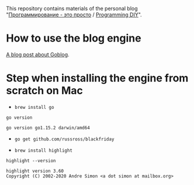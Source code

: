This repository contains materials of the personal blog "[Программирование - это просто][] / [Programming DIY][]". 

[Программирование - это просто]: https://demin.ws/
[Programming DIY]: https://demin.ws/english/

# How to use the blog engine

[A blog post about Goblog](https://demin.ws/blog/english/2012/04/23/static-blog-engine-goblog/).

# Step when installing the engine from scratch on Mac

- `brew install go`

```
go version

go version go1.15.2 darwin/amd64
```

- `go get github.com/russross/blackfriday`

- `brew install highlight`
```
highlight --version

highlight version 3.60
Copyright (C) 2002-2020 Andre Simon <a dot simon at mailbox.org>
```
